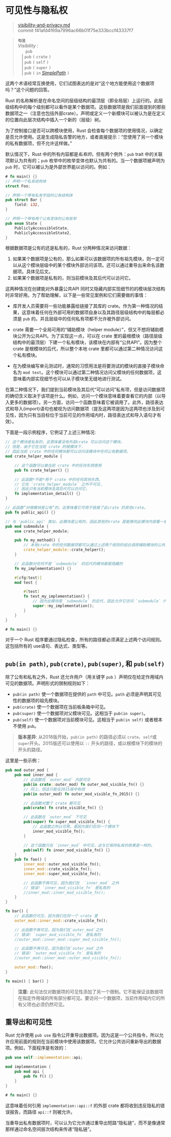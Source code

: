 # 可见性与隐私权

>[visibility-and-privacy.md](https://github.com/rust-lang/reference/blob/master/src/visibility-and-privacy.md)\
>commit f41afd4f69a7996ac66b01f75e333bccf43337f7

> **<sup>句法<sup>**\
> _Visibility_ :\
> &nbsp;&nbsp; &nbsp;&nbsp; `pub`\
> &nbsp;&nbsp; | `pub` `(` `crate` `)`\
> &nbsp;&nbsp; | `pub` `(` `self` `)`\
> &nbsp;&nbsp; | `pub` `(` `super` `)`\
> &nbsp;&nbsp; | `pub` `(` `in` [_SimplePath_] `)`

这两个术语经常互换使用，它们试图表达的是对“这个地方能使用这个数据项吗？”这个问题的回答。

Rust 的名称解析是在命名空间的层级结构的最顶层（即全局层）上运行的。此层级结构中的每个级别都可以看作是某个数据项。这些数据项是我们前面提到的那些数据项之一（注意也包括外部crate）。声明或定义一个新模块可以被认为是在定义的位置向此层次结构中插入一个新的（层级）树。

为了控制接口是否可以跨模块使用，Rust 会检查每个数据项的使用情况，以确定是否允许使用。这是生成隐私告警的地方，或者直接提示：“您使用了另一个模块的私有数据项，但不允许这样做。”

默认情况下，Rust 中的所有内容都是*私有的*，但有两个例外：`pub` trait 中的关联项默认为共有的；`pub` 枚举中的枚举变体也默认为共有的。当一个数据项被声明为 `pub` 时，它可以被认为是外部世界能以访问的。例如：

```rust
# fn main() {}
// 声明一个私有结构体
struct Foo;

// 声明一个带有私有字段的公有结构体
pub struct Bar {
    field: i32,
}

// 声明一个带有两个公有变体的公有枚举
pub enum State {
    PubliclyAccessibleState,
    PubliclyAccessibleState2,
}
```

根据数据项是公有的还是私有的，Rust 分两种情况来访问数据：

1. 如果某个数据项是公有的，那么如果可以该数据项的所有祖先模块，则一定可以从这个模块层级中的某个模块外部访问该项。还可以通过重导出来命名该数据项。具体见后文。
2. 如果某个数据项是私有的，则当前模块及其后代可以访问它。

这两种情况在创建能对外暴露公共API 同时又隐藏内部实现细节的的模块层次结构时非常好用。为了帮助理解，以下是一些常见案例和它们需要做的事情：

* 库开发人员需要将一些功能暴露给链接了其库的 crate。作为第一种情况的结果，这意味着任何在外部可用的数据项自身以及其路径层级结构中的每层都必须是 `pub` 的。并且层级中的任何私有项都不允许被外部访问。
 
* crate 需要一个全局可用的“辅助模块（helper module）”，但又不想将辅助模块公开为公共API。为了实现这一点，可以在 crate 里的最根模块（路径层级结构中的最顶层）下建一个私有模块，该模块在内部有“公共API”。因为整个 crate 是根模块的后代，所以整个本地 crate 里都可以通过第二种情况访问这个私有模块。

* 在为模块编写单元测试时，通常的习惯用法是将要测试的模块的直接子模块命名为 `mod test`。这个模块可以通过第二种情况访问父模块的任何数据项，这意味着内部实现细节也可以从子模块里无缝地进行测试。

在第二种情况下，我们提到当前模块及其后代“可以访问”私有项，但是访问数据项的确切含义取决于该项是什么。例如，访问一个模块意味着要查看它的内部（以导入更多的数据项）。另一方面，访问一个函数意味着它被调用了。此外，路径表达式和导入(import)语句也被视为访问数据项（提及这两项是因为这两项也涉及到可见性，因为只有当目标位于当前可见的作用域内时，路径表达式和导入语句才有效）。

下面是一段示例程序，它例证了上述三种情况:

```rust
// 这个模块是私有的，这意味着没有外部crate 可以访问这个模块。
// 但是，由于它在当前 crate 的根模块下，
// 因此当前 crate 中的任何模块都可以访问该模块中任何公有数据项。
mod crate_helper_module {

    // 这个函数可以被当前 crate 中的任何东西使用
    pub fn crate_helper() {}

    // 此函数*不能*用于 crate 中的任何其他东西。
    // 它在 `crate_helper_module` 之外不可见，
    // 因此只有当前模块及其后代可以访问它。
    fn implementation_detail() {}
}

// 此函数“对根模块是公有”的，这意味着它可用于链接了此crate 的其他crate。
pub fn public_api() {}

// 与 'public_api' 类似，此模块是公有的，因此其他的crate 是能够向此模块内部看一看的。
pub mod submodule {
    use crate_helper_module;

    pub fn my_method() {
        // 本地crate 中的任何数据项都可以通过上述两个规则的组合调用辅助模块的公共接口。
        crate_helper_module::crate_helper();
    }

    // 此函数对任何不是 `submodule` 的后代的模块都是隐藏的
    fn my_implementation() {}

    #[cfg(test)]
    mod test {

        #[test]
        fn test_my_implementation() {
            // 因为此模块是 `submodule` 的后代，因此允许它访问 `submodule` 内部的私有项，而不会侵犯隐私权。
            super::my_implementation();
        }
    }
}

# fn main() {}
```

对于一个 Rust 程序要通过隐私检查，所有的路径都必须满足上述两个访问规则。这包括所有的 use语句、表达式、类型等。

## `pub(in path)`, `pub(crate)`, `pub(super)`, 和 `pub(self)`

除了公有和私有之外，Rust 还允许用户（用关键字 `pub` ）声明仅在给定作用域内可见的数据项。声明形式的限制规则如下：

- `pub(in path)` 使一个数据项在提供的 `path` 中可见。`path` 必须是声明其可见性的数据项的祖先模块。
- `pub(crate)` 使一个数据项在当前板条箱中可见。
- `pub(super)` 使一个数据项对父模块可见。这相当于 `pub(in super)`。
- `pub(self)` 使一个数据项对当前模块可见。这相当于 `pub(in self)` 或者根本不使用 `pub`。

> **版本差异**: 从2018版开始，`pub(in path)` 的路径必须以 `crate`、`self`或`super`开头。2015版还可以使用以 `::` 开头的路径，或以根模块下的模块的开头的路径。

这里是一些示例：

```rust
pub mod outer_mod {
    pub mod inner_mod {
        // 此函数在 `outer_mod` 内部可见
        pub(in crate::outer_mod) fn outer_mod_visible_fn() {}
        // 同上，但这只能在2015版中有效
        pub(in outer_mod) fn outer_mod_visible_fn_2015() {}

        // 此函数对整个 crate 都可见
        pub(crate) fn crate_visible_fn() {}

        // 此函数在 `outer_mod` 下可见
        pub(super) fn super_mod_visible_fn() {
            // 此函数之所以可用，是因为我们在同一个模块下
            inner_mod_visible_fn();
        }

        // 这个函数只在 `inner_mod` 中可见，这与它保持私有的效果是一样的。
        pub(self) fn inner_mod_visible_fn() {}
    }
    pub fn foo() {
        inner_mod::outer_mod_visible_fn();
        inner_mod::crate_visible_fn();
        inner_mod::super_mod_visible_fn();

        // 此函数不再可见，因为我们在  `inner_mod` 之外
        // 错误! `inner_mod_visible_fn` 是私有的
        //inner_mod::inner_mod_visible_fn();
    }
}

fn bar() {
    // 此函数仍可见，因为我们在同一个 crate 里
    outer_mod::inner_mod::crate_visible_fn();

    // 此函数不再可见，因为我们在`outer_mod`之外
    // 错误! `super_mod_visible_fn` 是私有的
    //outer_mod::inner_mod::super_mod_visible_fn();

    // 此函数不再可见，因为我们在`outer_mod`之外
    // 错误! `outer_mod_visible_fn` 是私有的
    //outer_mod::inner_mod::outer_mod_visible_fn();

    outer_mod::foo();
}

fn main() { bar() }
```

> **注意:** 此句法仅对数据项的可见性添加了另一个限制。它不能保证该数据项在指定作用域的所有部分都可见。要访问一个数据项，当前作用域内它的所有父项也必须仍然可见。

## 重导出和可见性

Rust 允许使用 `pub use` 指令公开重导出数据项。因为这是一个公共指令，所以允许应用前面的规则在当前模块中使用该数据项。它允许公共访问重新导出的数据项。例如，下面程序是有效的：

```rust
pub use self::implementation::api;

mod implementation {
    pub mod api {
        pub fn f() {}
    }
}

# fn main() {}
```

这意味着任何引用 `implementation::api::f`  的外部 crate 都将收到违反隐私的错误报告，而路径 `api::f` 则被允许。

当重导出私有数据项时，可以认为它允许通过重导出短路“隐私链”，而不是像通常那样通过命名空间层次结构来传递“隐私链”。

[_SimplePath_]: paths.md#简单路径
